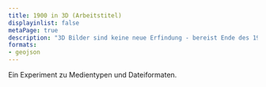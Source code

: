 ```yaml
---
title: 1900 in 3D (Arbeitstitel)
displayinlist: false
metaPage: true
description: "3D Bilder sind keine neue Erfindung - bereist Ende des 19. Jahrhunderts gab es 3D Betrachter..."
formats:
- geojson
---
```


Ein Experiment zu Medientypen und Dateiformaten.
